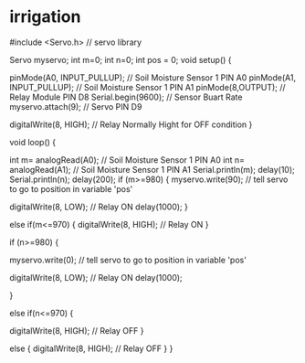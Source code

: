 # irrigation
#include <Servo.h> // servo library

Servo myservo; 
int m=0;
int n=0;
int pos = 0; 
void setup()
 {
  
pinMode(A0, INPUT_PULLUP);           // Soil Moisture Sensor 1 PIN A0
pinMode(A1, INPUT_PULLUP);           // Soil Moisture Sensor 1 PIN A1
pinMode(8,OUTPUT);                             // Relay Module PIN D8
Serial.begin(9600);                                  //  Sensor Buart Rate
myservo.attach(9);                                   //  Servo PIN D9

digitalWrite(8, HIGH);                           // Relay Normally Hight for OFF condition
}

void loop() 
{
 

int m= analogRead(A0);                         // Soil Moisture Sensor 1 PIN A0
int n= analogRead(A1);                           // Soil Moisture Sensor 1 PIN A1
Serial.println(m);
delay(10);
Serial.println(n);
delay(200);
if (m>=980)
{
 myservo.write(90);              // tell servo to go to position in variable 'pos'
        
  digitalWrite(8, LOW);       // Relay ON
  delay(1000);
  }

else if(m<=970) 
{
 digitalWrite(8, HIGH);      // Relay ON
 }

 if (n>=980)
{

  myservo.write(0);              // tell servo to go to position in variable 'pos'
        
  digitalWrite(8, LOW);       // Relay ON
  delay(1000);
  
  }

else if(n<=970)
{

  digitalWrite(8, HIGH);    // Relay OFF
  }
  
else
{
  digitalWrite(8, HIGH);   // Relay OFF
  }
}

